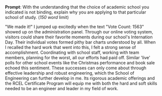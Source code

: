 __Prompt__: With the understanding that the choice of academic school you indicated is not binding, explain why you are applying to that particular school of study. (_150 word_ limit)

"We made it!" I jumped up excitedly when the text "Vote Count: 1563" showed up on the administration panel. Through our online voting system, visitors could share their favorite moments during our school's Internation Day. Their individual votes formed pithy bar charts understood by all. When I recalled the hard work that went into this, I felt a strong sense of accomplishment. Coordinating with school staff, working with team members, planning for the worst, all our efforts had paid off. Similar 'live' polls for other school events like the Christmas performance and book sale echoed this sentiment. These successes can only come about through effective leadership and robust engineering, which the School of Engineering can further develop in me. Its rigorous academic offerings and the RCEL Certificate Program will equip me with both the hard and soft skills needed to be an engineer and leader in my field of work.